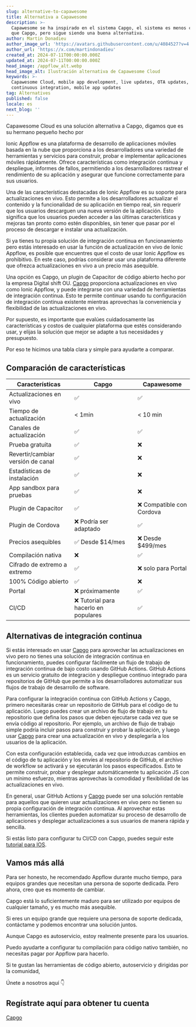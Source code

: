 ```yaml
---
slug: alternative-to-capawesome
title: Alternativa a Capawesome
description: >-
  Capawesome se ha inspirado en el sistema Capgo, el sistema es menos completo
  que Capgo, pero sigue siendo una buena alternativa.
author: Martin Donadieu
author_image_url: 'https://avatars.githubusercontent.com/u/4084527?v=4'
author_url: 'https://x.com/martindonadieu'
created_at: 2024-07-11T00:00:00.000Z
updated_at: 2024-07-11T00:00:00.000Z
head_image: /appflow_alt.webp
head_image_alt: Ilustración alternativa de Capawesome Cloud
keywords: >-
  Capawesome Cloud, mobile app development, live updates, OTA updates,
  continuous integration, mobile app updates
tag: Alternatives
published: false
locale: es
next_blog: ''
---
```

Capawesome Cloud es una solución alternativa a Capgo, digamos que es su hermano pequeño hecho por

Ionic Appflow es una plataforma de desarrollo de aplicaciones móviles basada en la nube que proporciona a los desarrolladores una variedad de herramientas y servicios para construir, probar e implementar aplicaciones móviles rápidamente. Ofrece características como integración continua y despliegue, informes de fallos, permitiendo a los desarrolladores rastrear el rendimiento de su aplicación y asegurar que funcione correctamente para sus usuarios.

Una de las características destacadas de Ionic Appflow es su soporte para actualizaciones en vivo. Esto permite a los desarrolladores actualizar el contenido y la funcionalidad de su aplicación en tiempo real, sin requerir que los usuarios descarguen una nueva versión de la aplicación. Esto significa que los usuarios pueden acceder a las últimas características y mejoras tan pronto como estén disponibles, sin tener que pasar por el proceso de descargar e instalar una actualización.

Si ya tienes tu propia solución de integración continua en funcionamiento pero estás interesado en usar la función de actualización en vivo de Ionic Appflow, es posible que encuentres que el costo de usar Ionic Appflow es prohibitivo. En este caso, podrías considerar usar una plataforma diferente que ofrezca actualizaciones en vivo a un precio más asequible.

Una opción es Capgo, un plugin de Capacitor de código abierto hecho por la empresa Digital shift OU. [Capgo](/register/) proporciona actualizaciones en vivo como Ionic Appflow, y puede integrarse con una variedad de herramientas de integración continua. Esto te permite continuar usando tu configuración de integración continua existente mientras aprovechas la conveniencia y flexibilidad de las actualizaciones en vivo.

Por supuesto, es importante que evalúes cuidadosamente las características y costos de cualquier plataforma que estés considerando usar, y elijas la solución que mejor se adapte a tus necesidades y presupuesto.

Por eso te hicimos una tabla clara y simple para ayudarte a comparar.

## Comparación de características

| Características | Capgo | Capawesome |
| --- | --- | --- |
| Actualizaciones en vivo | ✅ | ✅ |
| Tiempo de actualización | < 1min | < 10 min |
| Canales de actualización | ✅ | ✅ |
| Prueba gratuita | ✅ | ❌ |
| Revertir/cambiar versión de canal | ✅ | ❌ |
| Estadísticas de instalación | ✅ | ❌ |
| App sandbox para pruebas | ✅ | ❌ |
| Plugin de Capacitor | ✅ | ❌ Compatible con Cordova |
| Plugin de Cordova | ❌ Podría ser adaptado | ✅ |
| Precios asequibles | ✅ Desde $14/mes | ❌ Desde $499/mes |
| Compilación nativa | ❌ | ✅ |
| Cifrado de extremo a extremo | ✅ | ❌ solo para Portal |
| 100% Código abierto | ✅ | ❌ |
| Portal | ❌ próximamente | ✅ |
| CI/CD | ❌ Tutorial para hacerlo en populares | ✅ |

## Alternativas de integración continua

Si estás interesado en usar [Capgo](https://capgo.app/pricing/) para aprovechar las actualizaciones en vivo pero no tienes una solución de integración continua en funcionamiento, puedes configurar fácilmente un flujo de trabajo de integración continua de bajo costo usando GitHub Actions. GitHub Actions es un servicio gratuito de integración y despliegue continuo integrado para repositorios de GitHub que permite a los desarrolladores automatizar sus flujos de trabajo de desarrollo de software.

Para configurar la integración continua con GitHub Actions y Capgo, primero necesitarás crear un repositorio de GitHub para el código de tu aplicación. Luego puedes crear un archivo de flujo de trabajo en tu repositorio que defina los pasos que deben ejecutarse cada vez que se envía código al repositorio. Por ejemplo, un archivo de flujo de trabajo simple podría incluir pasos para construir y probar la aplicación, y luego usar [Capgo](/register/) para crear una actualización en vivo y desplegarla a los usuarios de la aplicación.

Con esta configuración establecida, cada vez que introduzcas cambios en el código de tu aplicación y los envíes al repositorio de GitHub, el archivo de workflow se activará y se ejecutarán los pasos especificados. Esto te permite construir, probar y desplegar automáticamente tu aplicación JS con un mínimo esfuerzo, mientras aprovechas la comodidad y flexibilidad de las actualizaciones en vivo.

En general, usar GitHub Actions y [Capgo](/register/) puede ser una solución rentable para aquellos que quieren usar actualizaciones en vivo pero no tienen su propia configuración de integración continua. Al aprovechar estas herramientas, los clientes pueden automatizar su proceso de desarrollo de aplicaciones y desplegar actualizaciones a sus usuarios de manera rápida y sencilla.

Si estás listo para configurar tu CI/CD con Capgo, puedes seguir este [tutorial para IOS](https://capgo.app/blog/automatic-capacitor-android-build-github-action/).

## Vamos más allá

Para ser honesto, he recomendado Appflow durante mucho tiempo, para equipos grandes que necesitan una persona de soporte dedicada.
Pero ahora, creo que es momento de cambiar.

Capgo está lo suficientemente maduro para ser utilizado por equipos de cualquier tamaño, y es mucho más asequible.

Si eres un equipo grande que requiere una persona de soporte dedicada, contáctame y podemos encontrar una solución juntos.

Aunque Capgo es autoservicio, estoy realmente presente para los usuarios.

Puedo ayudarte a configurar tu compilación para código nativo también, no necesitas pagar por Appflow para hacerlo.

Si te gustan las herramientas de código abierto, autoservicio y dirigidas por la comunidad,

Únete a nosotros aquí 👇

## Regístrate aquí para obtener tu cuenta

[Capgo](/register/)
